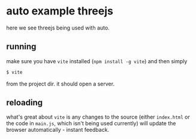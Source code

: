 # auto example threejs

here we see threejs being used with auto.

## running

make sure you have `vite` installed (`npm install -g vite`)
and then simply

```bash
$ vite
```

from the project dir. it should open a server.

## reloading

what's great about `vite` is any changes to the source
(either `index.html` or the code in `main.js`, which
isn't being used currently) will update the browser
automatically - instant feedback.